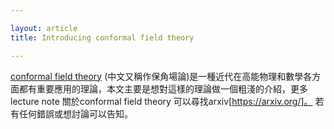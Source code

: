 ```yaml
---

layout: article
title: Introducing conformal field theory

---
```

[conformal field theory](https://en.wikipedia.org/wiki/Conformal_field_theory) (中文又稱作保角場論)是一種近代在高能物理和數學各方面都有重要應用的理論，本文主要是想對這樣的理論做一個粗淺的介紹，更多lecture note 關於conformal field theory 可以尋找arxiv[https://arxiv.org/]。 若有任何錯誤或想討論可以告知。

 

